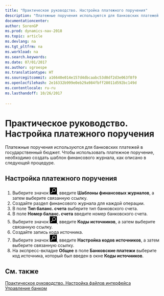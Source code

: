 ```yaml
---
title: "Практическое руководство. Настройка платежного поручения"
description: "Платежные поручения используются для банковских платежей в государственный бюджет. Чтобы использовать платежное поручение, необходимо создать шаблон финансового журнала, как описано в следующей процедуре."
documentationcenter: 
author: SorenGP
ms.prod: dynamics-nav-2018
ms.topic: article
ms.devlang: na
ms.tgt_pltfrm: na
ms.workload: na
ms.search.keywords: 
ms.date: 07/01/2017
ms.author: sgroespe
ms.translationtype: HT
ms.sourcegitcommit: a16640e014e157d4dbcaabc53d0df2d3e063f8f9
ms.openlocfilehash: 2e16332b999e0eb29a984fbff28011d592bc149d
ms.contentlocale: ru-ru
ms.lasthandoff: 10/26/2017

---
```

# <a name="how-to-set-up-a-bank-payment-order"></a>Практическое руководство. Настройка платежного поручения
Платежные поручения используются для банковских платежей в государственный бюджет. Чтобы использовать платежное поручение, необходимо создать шаблон финансового журнала, как описано в следующей процедуре.  

## <a name="to-set-up-a-bank-payment-order"></a>Настройка платежного поручения  

1.  Выберите значок ![Поиск страницы или отчета](../../media/ui-search/search_small.png "Значок поиска страницы или отчета"), введите **Шаблоны финансовых журналов**, а затем выберите связанную ссылку.  
2.  Создайте раздел финансового журнала для каждой операции.  
3.  В поле **Тип баланс. счета** выберите тип банковского счета.  
4.  В поле **Номер баланс. счета** введите номер банковского счета.  
5.  Выберите значок ![Поиск страницы или отчета](../../media/ui-search/search_small.png "Значок поиска страницы или отчета"), введите **Коды источников**, а затем выберите связанную ссылку.  
6.  Создайте запись кода источника.  
7.  Выберите значок ![Поиск страницы или отчета](../../media/ui-search/search_small.png "Значок поиска страницы или отчета"), введите **Настройка кодов источников**, а затем выберите связанную ссылку.  
8.  На экспресс-вкладке **Общее** в поле **Банковские платежи** выберите код источника, который был введен в окне **Коды источников**.  

## <a name="see-also"></a>См. также  
 [Практическое руководство. Настройка файлов интерфейса](assetId:///e960b140-df19-4ff4-bcfa-5a034ceb4b53)   
 [Управление банком](bank-management.md)

